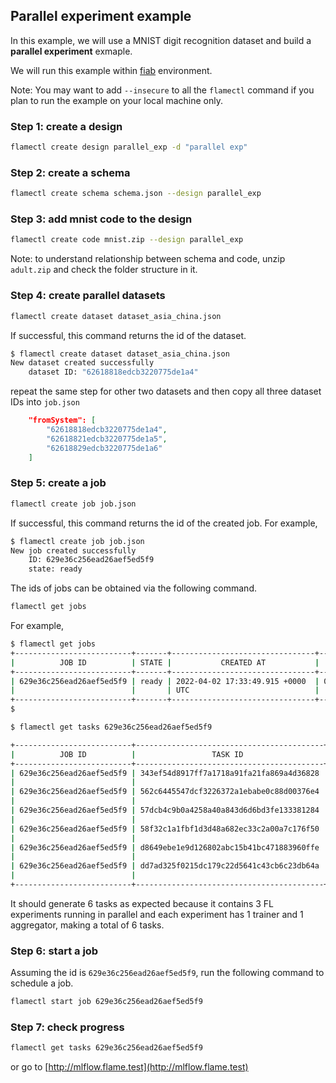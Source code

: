 ## Parallel experiment example

In this example, we will use a MNIST digit recognition dataset and build a **parallel experiment** exmaple.

We will run this example within [fiab](../../docs/03-fiab.md) environment.

Note: You may want to add `--insecure` to all the `flamectl` command if you plan to run the example on your local machine only.
### Step 1: create a design
```bash
flamectl create design parallel_exp -d "parallel exp"
```

### Step 2: create a schema
```bash
flamectl create schema schema.json --design parallel_exp
```

### Step 3: add mnist code to the design

```bash
flamectl create code mnist.zip --design parallel_exp
```
Note: to understand relationship between schema and code, unzip `adult.zip` and check the folder structure in it.

### Step 4: create parallel datasets
```bash
flamectl create dataset dataset_asia_china.json
```
If successful, this command returns the id of the dataset.
```bash
$ flamectl create dataset dataset_asia_china.json
New dataset created successfully
	dataset ID: "62618818edcb3220775de1a4"
```
repeat the same step for other two datasets and then copy all three dataset IDs into `job.json`
```json
	"fromSystem": [
		"62618818edcb3220775de1a4",
		"62618821edcb3220775de1a5",
		"62618829edcb3220775de1a6"
	]
```

### Step 5: create a job
```bash
flamectl create job job.json
```
If successful, this command returns the id of the created job.
For example,
```bash
$ flamectl create job job.json
New job created successfully
	ID: 629e36c256ead26aef5ed5f9
	state: ready
```

The ids of jobs can be obtained via the following command.
```bash
flamectl get jobs
```
For example,
```bash
$ flamectl get jobs
+--------------------------+-------+--------------------------------+-------------------------------+-------------------------------+
|          JOB ID          | STATE |           CREATED AT           |          STARTED AT           |           ENDED AT            |
+--------------------------+-------+--------------------------------+-------------------------------+-------------------------------+
| 629e36c256ead26aef5ed5f9 | ready | 2022-04-02 17:33:49.915 +0000  | 0001-01-01 00:00:00 +0000 UTC | 0001-01-01 00:00:00 +0000 UTC |
|                          |       | UTC                            |                               |                               |
+--------------------------+-------+--------------------------------+-------------------------------+-------------------------------+
$
```

```bash
$ flamectl get tasks 629e36c256ead26aef5ed5f9

+--------------------------+------------------------------------------+--------+-------+--------------------------------+
|          JOB ID          |                 TASK ID                  |  TYPE  | STATE |           TIMESTAMP            |
+--------------------------+------------------------------------------+--------+-------+--------------------------------+
| 629e36c256ead26aef5ed5f9 | 343ef54d8917ff7a1718a91fa21fa869a4d36828 | system | ready | 2022-06-06 17:17:54.053 +0000  |
|                          |                                          |        |       | UTC                            |
| 629e36c256ead26aef5ed5f9 | 562c6445547dcf3226372a1ebabe0c88d00376e4 | system | ready | 2022-06-06 17:17:54.048 +0000  |
|                          |                                          |        |       | UTC                            |
| 629e36c256ead26aef5ed5f9 | 57dcb4c9b0a4258a40a843d6d6bd3fe133381284 | system | ready | 2022-06-06 17:17:54.05 +0000   |
|                          |                                          |        |       | UTC                            |
| 629e36c256ead26aef5ed5f9 | 58f32c1a1fbf1d3d48a682ec33c2a00a7c176f50 | system | ready | 2022-06-06 17:17:54.045 +0000  |
|                          |                                          |        |       | UTC                            |
| 629e36c256ead26aef5ed5f9 | d8649ebe1e9d126802abc15b41bc471883960ffe | system | ready | 2022-06-06 17:17:54.055 +0000  |
|                          |                                          |        |       | UTC                            |
| 629e36c256ead26aef5ed5f9 | dd7ad325f0215dc179c22d5641c43cb6c23db64a | system | ready | 2022-06-06 17:17:54.058 +0000  |
|                          |                                          |        |       | UTC                            |
+--------------------------+------------------------------------------+--------+-------+--------------------------------+
```

It should generate 6 tasks as expected because it contains 3 FL experiments running in parallel and each experiment has 1 trainer and 1 aggregator, making a total of 6 tasks.

### Step 6: start a job

Assuming the id is `629e36c256ead26aef5ed5f9`, run the following command to schedule a job.
```bash
flamectl start job 629e36c256ead26aef5ed5f9
```

### Step 7: check progress

```bash
flamectl get tasks 629e36c256ead26aef5ed5f9
```
or go to [http://mlflow.flame.test](http://mlflow.flame.test)